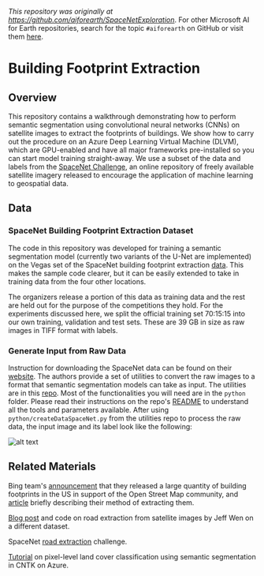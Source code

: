 *This repository was originally at https://github.com/aiforearth/SpaceNetExploration*. For other Microsoft AI for Earth repositories, search for the topic `#aiforearth` on GitHub or visit them [here](https://github.com/search?l=&q=user%3Amicrosoft+topic%3Aaiforearth&type=Repositories).

# Building Footprint Extraction

## Overview
This repository contains a walkthrough demonstrating how to perform semantic segmentation using convolutional neural networks (CNNs) on satellite images to extract the footprints of buildings. We show how to carry out the procedure on an Azure Deep Learning Virtual Machine (DLVM), which are GPU-enabled and have all major frameworks pre-installed so you can start model training straight-away. We use a subset of the data and labels from the [SpaceNet Challenge](http://explore.digitalglobe.com/spacenet), an online repository of freely available satellite imagery released to encourage the application of machine learning to geospatial data.


## Data

### SpaceNet Building Footprint Extraction Dataset
The code in this repository was developed for training a semantic segmentation model (currently two variants of the U-Net are implemented) on the Vegas set of the SpaceNet building footprint extraction [data](https://spacenetchallenge.github.io/). This makes the sample code clearer, but it can be easily extended to take in training data from the four other locations.

The organizers release a portion of this data as training data and the rest are held out for the purpose of the competitions they hold. For the experiments discussed here, we split the official training set 70:15:15 into our own training, validation and test sets. These are 39 GB in size as raw images in TIFF format with labels.


### Generate Input from Raw Data
Instruction for downloading the SpaceNet data can be found on their [website](https://spacenetchallenge.github.io/). The authors provide a set of utilities to convert the raw images to a format that semantic segmentation models can take as input. The utilities are in this [repo](https://github.com/SpaceNetChallenge/utilities). Most of the functionalities you will need are in the `python` folder. Please read their instructions on the repo's [README](https://github.com/SpaceNetChallenge/utilities) to understand all the tools and parameters available. After using `python/createDataSpaceNet.py` from the utilities repo to process the raw data, the input image and its label look like the following:

![alt text](https://github.com/yangsiyu007/SpaceNetExploration/blob/master/visuals/sample_input_pair.png)




## Related Materials

Bing team's [announcement](https://blogs.bing.com/maps/2018-06/microsoft-releases-125-million-building-footprints-in-the-us-as-open-data) that they released a large quantity of building footprints in the US in support of the Open Street Map community, and [article](https://github.com/Microsoft/USBuildingFootprints) briefly describing their method of extracting them.

[Blog post](http://jeffwen.com/2018/02/23/road_extraction) and code on road extraction from satellite images by Jeff Wen on a different dataset.

SpaceNet [road extraction](https://spacenetchallenge.github.io/Competitions/Competition3.html) challenge.

[Tutorial](https://github.com/Azure/pixel_level_land_classification) on pixel-level land cover classification using semantic segmentation in CNTK on Azure.



